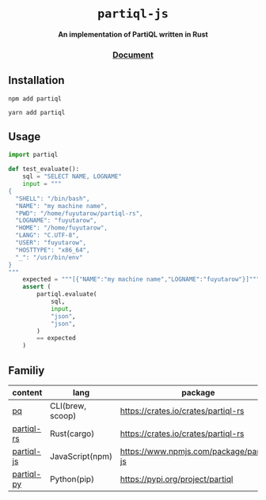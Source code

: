 <div align="center">
  <h1><code>partiql-js</code></h1>
  <strong>An implementation of PartiQL written in Rust</strong>

  <h3>
    <a href="https://partiql.vercel.app">Document</a>
  </h3>
</div>



## Installation
```sh:$
npm add partiql
```
```sh:$
yarn add partiql
```

## Usage
```js:test_partiql.py
import partiql

def test_evaluate():
    sql = "SELECT NAME, LOGNAME"
    input = """
{
  "SHELL": "/bin/bash",
  "NAME": "my machine name",
  "PWD": "/home/fuyutarow/partiql-rs",
  "LOGNAME": "fuyutarow",
  "HOME": "/home/fuyutarow",
  "LANG": "C.UTF-8",
  "USER": "fuyutarow",
  "HOSTTYPE": "x86_64",
  "_": "/usr/bin/env"
}
"""
    expected = """[{"NAME":"my machine name","LOGNAME":"fuyutarow"}]"""
    assert (
        partiql.evaluate(
            sql,
            input,
            "json",
            "json",
        )
        == expected
    )
```

## Familiy
| content | lang | package |
| --- | --- | --- |
| [pq](https://github.com/fuyutarow/partiql-rs/blob/alpha/src/bin/pq.rs) | CLI(brew, scoop) | https://crates.io/crates/partiql-rs |
| [partiql-rs](https://github.com/fuyutarow/partiql-rs) | Rust(cargo) | https://crates.io/crates/partiql-rs |
| [partiql-js](https://github.com/fuyutarow/partiql-rs/tree/alpha/partiql-js) | JavaScript(npm) | https://www.npmjs.com/package/partiql-js |
| [partiql-py](https://github.com/fuyutarow/partiql-rs/tree/alpha/partiql-py) | Python(pip) | https://pypi.org/project/partiql |

